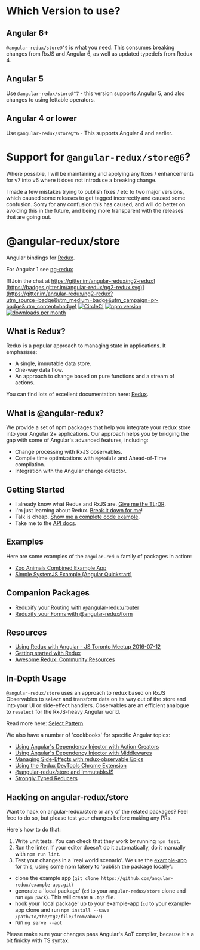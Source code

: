 
# Which Version to use?

## Angular 6+

`@angular-redux/store@^9` is what you need. This consumes breaking changes from RxJS and Angular 6, as well as updated typedefs from Redux 4.

## Angular 5

Use `@angular-redux/store@^7` - this version supports Angular 5, and also changes to using lettable operators.

## Angular 4 or lower

Use `@angular-redux/store@^6` - This supports Angular 4 and earlier.

# Support for `@angular-redux/store@6`?

Where possible, I will be maintaining and applying any fixes / enhancements for v7 into v6 where it does not introduce a breaking change.

I made a few mistakes trying to publish fixes / etc to two major versions, which caused some releases to get tagged incorrectly and caused some confusion. Sorry for any confusion this has caused, and will do better on avoiding this in the future, and being more transparent with the releases that are going out.

# @angular-redux/store

Angular bindings for [Redux](https://github.com/reactjs/redux).

For Angular 1 see [ng-redux](https://github.com/wbuchwalter/ng-redux)

[![Join the chat at https://gitter.im/angular-redux/ng2-redux](https://badges.gitter.im/angular-redux/ng2-redux.svg)](https://gitter.im/angular-redux/ng2-redux?utm_source=badge&utm_medium=badge&utm_campaign=pr-badge&utm_content=badge)
[![CircleCI](https://img.shields.io/circleci/project/github/angular-redux/store.svg)](https://github.com/angular-redux/store)
[![npm version](https://img.shields.io/npm/v/@angular-redux/store.svg)](https://www.npmjs.com/package/@angular-redux/store)
[![downloads per month](https://img.shields.io/npm/dm/@angular-redux/store.svg)](https://www.npmjs.com/package/@angular-redux/store)

## What is Redux?

Redux is a popular approach to managing state in applications. It emphasises:

* A single, immutable data store.
* One-way data flow.
* An approach to change based on pure functions and a stream of actions.

You can find lots of excellent documentation here: [Redux](http://redux.js.org/).

## What is @angular-redux?

We provide a set of npm packages that help you integrate your redux store
into your Angular 2+ applications. Our approach helps you by bridging the gap
with some of Angular's advanced features, including:

* Change processing with RxJS observables.
* Compile time optimizations with `NgModule` and Ahead-of-Time compilation.
* Integration with the Angular change detector.

## Getting Started

* I already know what Redux and RxJS are. [Give me the TL;DR](https://github.com/angular-redux/store/blob/master/articles/quickstart.md).
* I'm just learning about Redux. [Break it down for me](https://github.com/angular-redux/store/blob/master/articles/intro-tutorial.md)!
* Talk is cheap. [Show me a complete code example](https://github.com/angular-redux/example-app).
* Take me to the [API docs](https://angular-redux.github.io/store).

## Examples

Here are some examples of the `angular-redux` family of packages in action:

* [Zoo Animals Combined Example App](https://github.com/angular-redux/example-app)
* [Simple SystemJS Example (Angular Quickstart)](https://github.com/angular-redux/system-js-example)

## Companion Packages

* [Reduxify your Routing with @angular-redux/router](https://github.com/angular-redux/router)
* [Reduxify your Forms with @angular-redux/form](https://github.com/angular-redux/form)

## Resources

* [Using Redux with Angular - JS Toronto Meetup 2016-07-12](https://www.youtube.com/watch?v=s4xr2avwv3s)
* [Getting started with Redux](https://egghead.io/courses/getting-started-with-redux)
* [Awesome Redux: Community Resources](https://github.com/xgrommx/awesome-redux)

## In-Depth Usage

`@angular-redux/store` uses an approach to redux based on RxJS Observables to `select` and transform
data on its way out of the store and into your UI or side-effect handlers. Observables
are an efficient analogue to `reselect` for the RxJS-heavy Angular world.

Read more here: [Select Pattern](https://github.com/angular-redux/store/blob/master/articles/select-pattern.md)

We also have a number of 'cookbooks' for specific Angular topics:

* [Using Angular's Dependency Injector with Action Creators](https://github.com/angular-redux/store/blob/master/articles/action-creator-service.md)
* [Using Angular's Dependency Injector with Middlewares](https://github.com/angular-redux/store/blob/master/articles/di-middleware.md)
* [Managing Side-Effects with redux-observable Epics](https://github.com/angular-redux/store/blob/master/articles/epics.md)
* [Using the Redux DevTools Chrome Extension](https://github.com/angular-redux/store/blob/master/articles/redux-dev-tools.md)
* [@angular-redux/store and ImmutableJS](https://github.com/angular-redux/store/blob/master/articles/immutable-js.md)
* [Strongly Typed Reducers](https://github.com/angular-redux/store/blob/master/articles/strongly-typed-reducers.md)

## Hacking on angular-redux/store

Want to hack on angular-redux/store or any of the related packages? Feel free to do so, but please test your changes before making any PRs.

Here's how to do that:

1. Write unit tests. You can check that they work by running
`npm test`.
2. Run the linter. If your editor doesn't do it automatically, do it
manually with `npm run lint`.
3. Test your changes in a 'real world scenario'. We use the [example-app](https://github.com/angular-redux/example-app) for this, using some npm
fakery to 'publish the package locally':

* clone the example app (`git clone https://github.com/angular-redux/example-app.git`)
* generate a 'local package' (`cd` to your `angular-redux/store` clone and run `npm pack`). This will create a `.tgz` file.
* hook your 'local package' up to your example-app (`cd` to your example-app clone and run `npm install --save /path/to/the/tgz/file/from/above`)
* run `ng serve --aot`

Please make sure your changes pass Angular's AoT compiler, because it's a bit finicky with TS syntax.
